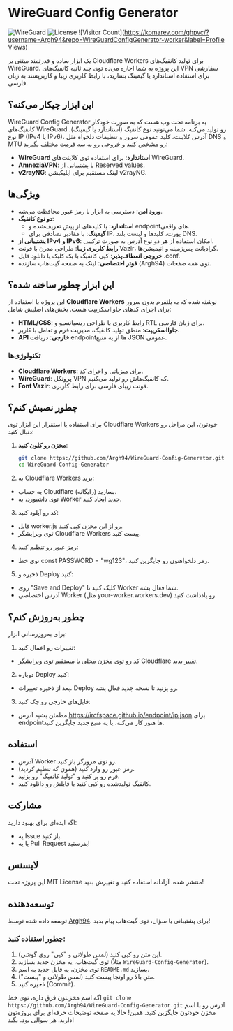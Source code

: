# WireGuard Config Generator

![WireGuard](https://img.shields.io/badge/WireGuard-Config%20Generator-blue) ![License](https://img.shields.io/badge/License-MIT-green)
![Visitor Count](https://komarev.com/ghpvc/?username=Argh94&repo=WireGuardConfigGenerator-worker&label=Profile Views)

یک ابزار ساده و قدرتمند مبتنی بر Cloudflare Workers برای تولید کانفیگ‌های WireGuard. این پروژه به شما اجازه می‌ده توی چند ثانیه کانفیگ‌های VPN سفارشی برای استفاده استاندارد یا گیمینگ بسازید، با رابط کاربری زیبا و کاربرپسند به زبان فارسی.

## این ابزار چیکار می‌کنه؟
WireGuard Config Generator یه برنامه تحت وب هست که به صورت خودکار کانفیگ‌های WireGuard رو تولید می‌کنه. شما می‌تونید نوع کانفیگ (استاندارد یا گیمینگ)، نوع IP (IPv4 یا IPv6)، آدرس کلاینت، کلید عمومی سرور و تنظیمات دلخواه مثل DNS و MTU رو مشخص کنید و خروجی رو به سه فرمت مختلف بگیرید:
- **WireGuard استاندارد**: برای استفاده توی کلاینت‌های WireGuard.
- **AmneziaVPN**: با پشتیبانی از Reserved values.
- **v2rayNG**: لینک مستقیم برای اپلیکیشن v2rayNG.

## ویژگی‌ها
- **ورود امن**: دسترسی به ابزار با رمز عبور محافظت می‌شه.
- **دو نوع کانفیگ**:
  - **استاندارد**: با کلیدهای از پیش تعریف‌شده و endpointهای واقعی.
  - **گیمینگ**: با مقادیر تصادفی برای IP، پورت، کلیدها و لیست بلند DNS.
- **پشتیبانی از IPv4 و IPv6**: امکان استفاده از هر دو نوع آدرس به صورت ترکیبی.
- **رابط کاربری زیبا**: طراحی مدرن با فونت Vazir، گرادیانت پس‌زمینه و انیمیشن‌ها.
- **خروجی انعطاف‌پذیر**: کپی کانفیگ با یک کلیک یا دانلود فایل .conf.
- **فوتر اختصاصی**: لینک به صفحه گیت‌هاب سازنده (Argh94) توی همه صفحات.

## این ابزار چطور ساخته شده؟
این پروژه با استفاده از **Cloudflare Workers** نوشته شده که یه پلتفرم بدون سرور برای اجرای کدهای جاوااسکریپت هست. بخش‌های اصلیش شامل:
- **HTML/CSS**: رابط کاربری با طراحی ریسپانسیو و RTL برای زبان فارسی.
- **جاوااسکریپت**: منطق تولید کانفیگ، مدیریت فرم و تعامل با کاربر.
- **API خارجی**: دریافت endpointها از یه منبع JSON عمومی.

### تکنولوژی‌ها
- **Cloudflare Workers**: برای میزبانی و اجرای کد.
- **WireGuard**: پروتکل VPN که کانفیگ‌هاش رو تولید می‌کنیم.
- **Font Vazir**: فونت زیبای فارسی برای رابط کاربری.

## چطور نصبش کنم؟
برای استفاده یا استقرار این ابزار توی Cloudflare Workers خودتون، این مراحل رو دنبال کنید:

1. **مخزن رو کلون کنید**:
   ```bash
   git clone https://github.com/Argh94/WireGuard-Config-Generator.git
   cd WireGuard-Config-Generator

2. به Cloudflare Workers برید:
- یه حساب Cloudflare بسازید (رایگانه).
- توی داشبورد، یه Worker جدید ایجاد کنید.

3. کد رو آپلود کنید:
- فایل worker.js رو از این مخزن کپی کنید.
- توی ویرایشگر Cloudflare Workers پیست کنید.

4. رمز عبور رو تنظیم کنید:
- توی خط const PASSWORD = "wg123"، رمز دلخواهتون رو جایگزین کنید.

5. ذخیره و Deploy کنید:
- روی "Save and Deploy" کلیک کنید تا Worker شما فعال بشه.
- آدرس اختصاصی Worker (مثل your-worker.workers.dev) رو یادداشت کنید.

## چطور به‌روزش کنم؟
برای به‌روزرسانی ابزار:
1. تغییرات رو اعمال کنید:
- کد رو توی مخزن محلی یا مستقیم توی ویرایشگر Cloudflare تغییر بدید.
2. دوباره Deploy کنید:
- بعد از ذخیره تغییرات، Deploy رو بزنید تا نسخه جدید فعال بشه.
3. فایل‌های خارجی رو چک کنید:
- مطمئن بشید آدرس https://ircfspace.github.io/endpoint/ip.json برای endpointها هنوز کار می‌کنه، یا یه منبع جدید جایگزین کنید.

## استفاده
- آدرس Worker رو توی مرورگر باز کنید.
- رمز عبور رو وارد کنید (همون که تنظیم کردید).
- فرم رو پر کنید و "تولید کانفیگ" رو بزنید.
- کانفیگ تولیدشده رو کپی کنید یا فایلش رو دانلود کنید.

## مشارکت
اگه ایده‌ای برای بهبود دارید:
- یه Issue باز کنید.
- یا یه Pull Request بفرستید!

## لایسنس
این پروژه تحت MIT License منتشر شده. آزادانه استفاده کنید و تغییرش بدید!

## توسعه‌دهنده
توسعه داده شده توسط [Argh94](https://github.com/Argh94). برای پشتیبانی یا سؤال، توی گیت‌هاب پیام بدید!

### چطور استفاده کنید:
1. این متن رو کپی کنید (لمس طولانی و "کپی" روی گوشی).
2. توی گیت‌هاب، یه مخزن جدید بسازید (مثلاً `WireGuard-Config-Generator`).
3. توی مخزن، یه فایل جدید به اسم `README.md` بسازید.
4. متن بالا رو اونجا پیست کنید (لمس طولانی و "پیست").
5. ذخیره کنید (Commit).

اگه اسم مخزنتون فرق داره، توی خط `git clone https://github.com/Argh94/WireGuard-Config-Generator.git` آدرس رو با اسم مخزن خودتون جایگزین کنید. همین! حالا یه صفحه توضیحات حرفه‌ای برای پروژه‌تون دارید. هر سوالی بود، بگید!

